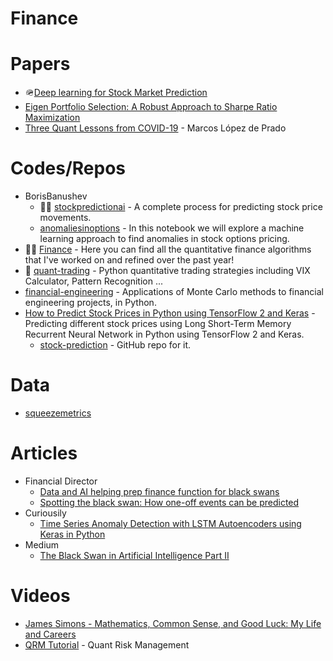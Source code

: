 # Finance

# Papers
- 🪖[Deep learning for Stock Market Prediction](https://arxiv.org/pdf/2004.01497.pdf)
- [Eigen Portfolio Selection: A Robust Approach to Sharpe Ratio Maximization](https://poseidon01.ssrn.com/delivery.php?ID=013084113099075069084100122107080007125015095067062090018070005096126066064082083110101106016015108127058124122030024110077028047047048048043096066083116127124098028032021062025123105117106110064065000127121117092069092022091123072126083086071023017117&EXT=pdf&INDEX=TRUE)
- [Three Quant Lessons from COVID-19](https://poseidon01.ssrn.com/delivery.php?ID=166121084101084096015076111071012031037020034052010050028068009127125002076100019101055005123036121059116024109083093123081127103032074055080115001100115078081026036077080024106097024125065096089005003100026112089001020081109022100100098089123077078&EXT=pdf&INDEX=TRUE) - Marcos López de Prado

# Codes/Repos
- BorisBanushev
  - 🌟🌟 [stockpredictionai](https://github.com/borisbanushev/stockpredictionai) - A complete process for predicting stock price movements.
  - [anomaliesinoptions](https://github.com/borisbanushev/anomaliesinoptions) - In this notebook we will explore a machine learning approach to find anomalies in stock options pricing.
- 🌟🌟 [Finance](https://github.com/shashankvemuri/Finance) - Here you can find all the quantitative finance algorithms that I've worked on and refined over the past year!
- 🌟 [quant-trading](https://github.com/je-suis-tm/quant-trading) - Python quantitative trading strategies including VIX Calculator, Pattern Recognition ...
- [financial-engineering](https://github.com/federicomariamassari/financial-engineering) - Applications of Monte Carlo methods to financial engineering projects, in Python.
- [How to Predict Stock Prices in Python using TensorFlow 2 and Keras](https://www.thepythoncode.com/article/stock-price-prediction-in-python-using-tensorflow-2-and-keras) - Predicting different stock prices using Long Short-Term Memory Recurrent Neural Network in Python using TensorFlow 2 and Keras.
   - [stock-prediction](https://github.com/x4nth055/pythoncode-tutorials/tree/master/machine-learning/stock-prediction) - GitHub repo for it.

# Data
- [squeezemetrics](https://squeezemetrics.com/monitor)


# Articles
- Financial Director
  - [Data and AI helping prep finance function for black swans](https://www.financialdirector.co.uk/2020/03/20/data-and-ai-helping-prep-finance-function-for-black-swans/)
  - [Spotting the black swan: How one-off events can be predicted](https://www.financialdirector.co.uk/2019/06/19/spotting-the-black-swan-how-one-off-events-can-be-predicted/)
- Curiousily
  - [Time Series Anomaly Detection with LSTM Autoencoders using Keras in Python](https://curiousily.com/posts/anomaly-detection-in-time-series-with-lstms-using-keras-in-python/#anomaly-detection)
- Medium
  - [The Black Swan in Artificial Intelligence Part II](https://jrodthoughts.medium.com/the-black-swan-in-artificial-intelligence-part-ii-9a6fe28c023f)


# Videos
- [James Simons - Mathematics, Common Sense, and Good Luck: My Life and Careers](https://www.youtube.com/watch?v=SVdTF4_QrTM)
- [QRM Tutorial](https://www.youtube.com/channel/UCZ0TD2mCnMXNEfxeptcoFoA/videos) - Quant Risk Management
